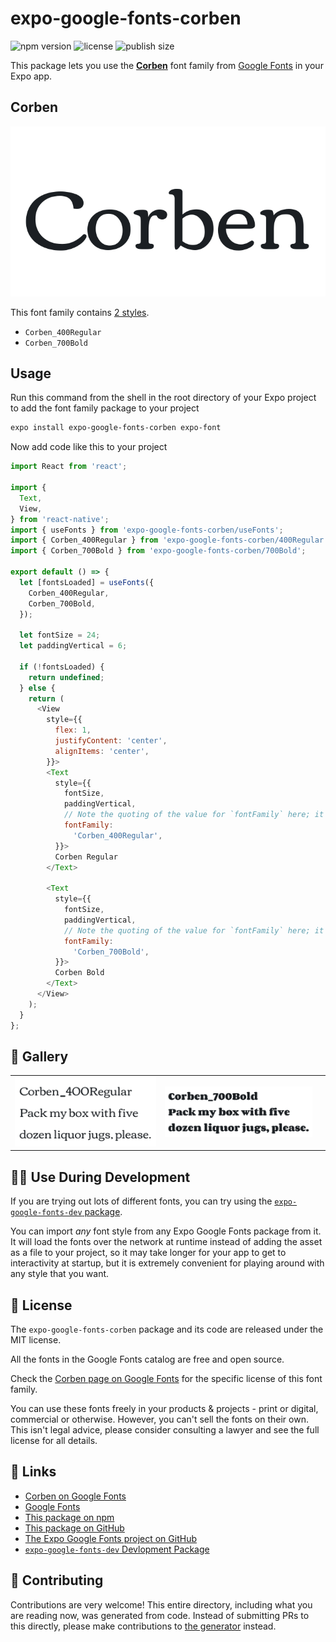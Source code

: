 # expo-google-fonts-corben

![npm version](https://flat.badgen.net/npm/v/expo-google-fonts-corben)
![license](https://flat.badgen.net/github/license/expo/google-fonts)
![publish size](https://flat.badgen.net/packagephobia/install/expo-google-fonts-corben)

This package lets you use the [**Corben**](https://fonts.google.com/specimen/Corben) font family from [Google Fonts](https://fonts.google.com/) in your Expo app.

## Corben

![Corben](./font-family.png)

This font family contains [2 styles](#-gallery).

- `Corben_400Regular`
- `Corben_700Bold`

## Usage

Run this command from the shell in the root directory of your Expo project to add the font family package to your project
```sh
expo install expo-google-fonts-corben expo-font
```

Now add code like this to your project
```js
import React from 'react';

import {
  Text,
  View,
} from 'react-native';
import { useFonts } from 'expo-google-fonts-corben/useFonts';
import { Corben_400Regular } from 'expo-google-fonts-corben/400Regular';
import { Corben_700Bold } from 'expo-google-fonts-corben/700Bold';

export default () => {
  let [fontsLoaded] = useFonts({
    Corben_400Regular,
    Corben_700Bold,
  });

  let fontSize = 24;
  let paddingVertical = 6;

  if (!fontsLoaded) {
    return undefined;
  } else {
    return (
      <View
        style={{
          flex: 1,
          justifyContent: 'center',
          alignItems: 'center',
        }}>
        <Text
          style={{
            fontSize,
            paddingVertical,
            // Note the quoting of the value for `fontFamily` here; it expects a string!
            fontFamily:
              'Corben_400Regular',
          }}>
          Corben Regular
        </Text>

        <Text
          style={{
            fontSize,
            paddingVertical,
            // Note the quoting of the value for `fontFamily` here; it expects a string!
            fontFamily:
              'Corben_700Bold',
          }}>
          Corben Bold
        </Text>
      </View>
    );
  }
};

```

## 🔡 Gallery


||||
|-|-|-|
|![Corben_400Regular](.//400Regular/Corben_400Regular.ttf.png)|![Corben_700Bold](.//700Bold/Corben_700Bold.ttf.png)|||


## 👩‍💻 Use During Development

If you are trying out lots of different fonts, you can try using the [`expo-google-fonts-dev` package](https://github.com/freeboub/google-fonts/tree/master/font-packages/dev#readme).

You can import *any* font style from any Expo Google Fonts package from it. It will load the fonts
over the network at runtime instead of adding the asset as a file to your project, so it may take longer
for your app to get to interactivity at startup, but it is extremely convenient
for playing around with any style that you want.

## 📖 License

The `expo-google-fonts-corben` package and its code are released under the MIT license.

All the fonts in the Google Fonts catalog are free and open source.

Check the [Corben page on Google Fonts](https://fonts.google.com/specimen/Corben) for the specific license of this font family.

You can use these fonts freely in your products & projects - print or digital, commercial or otherwise. However, you can't sell the fonts on their own. This isn't legal advice, please consider consulting a lawyer and see the full license for all details.

## 🔗 Links

- [Corben on Google Fonts](https://fonts.google.com/specimen/Corben)
- [Google Fonts](https://fonts.google.com/)
- [This package on npm](https://www.npmjs.com/package/expo-google-fonts-corben)
- [This package on GitHub](https://github.com/freeboub/google-fonts/tree/master/font-packages/corben)
- [The Expo Google Fonts project on GitHub](https://github.com/freeboub/google-fonts)
- [`expo-google-fonts-dev` Devlopment Package](https://github.com/freeboub/google-fonts/tree/master/font-packages/dev)

## 🤝 Contributing

Contributions are very welcome! This entire directory, including what you are reading now, was generated from code. Instead of submitting PRs to this directly, please make contributions to [the generator](https://github.com/freeboub/google-fonts/tree/master/packages/generator) instead.
